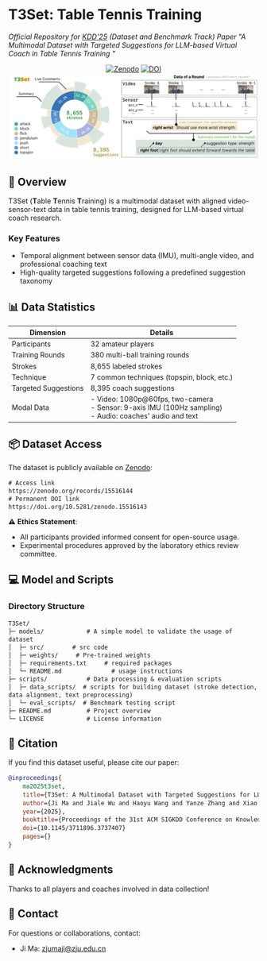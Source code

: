 # T3Set:  Table Tennis Training
*Official Repository for [KDD'25](https://kdd2025.kdd.org/) (Dataset and Benchmark Track) Paper "A Multimodal Dataset with Targeted Suggestions for LLM-based Virtual Coach in Table Tennis Training "*  

<div align="center">
  <a href="https://zenodo.org/records/15516144"><img src="https://img.shields.io/badge/Zenodo-Dataset-blue?style=flat-square&logo=zenodo" alt="Zenodo"/></a>  
  <a href="https://doi.org/10.1145/3711896.3737407"><img src="https://img.shields.io/badge/DOI-10.1145/3711896.3737407-orange?style=flat-square&logo=doi" alt="DOI"/></a>  
  <br>
    <img width="800" src="./static/images/overview.png" alt="Dataset Overview"/>  
</div>  


## 🌟 Overview  
T3Set (<b>T</b>able <b>T</b>ennis <b>T</b>raining) is a multimodal dataset with aligned video-sensor-text data in table tennis training, designed for LLM-based virtual coach research.  

### Key Features  
-  Temporal alignment between sensor data (IMU), multi-angle video, and professional coaching text  
-  High-quality targeted suggestions following a predefined suggestion taxonomy


## 📊 Data Statistics  
| Dimension            | Details                                                                                                         |  
|----------------------|-----------------------------------------------------------------------------------------------------------------|  
| Participants         | 32 amateur players                                                                                              |  
| Training Rounds      | 380 multi-ball training rounds                                                                                  |  
| Strokes              | 8,655 labeled strokes                                                                                           |  
| Technique            | 7 common techniques (topspin, block, etc.)                                                                      |
| Targeted Suggestions | 8,395 coach suggestions                                                                                         |  
| Modal Data           | - Video: 1080p@60fps, two-camera <br>- Sensor: 9-axis IMU (100Hz sampling) <br>- Audio: coaches' audio and text |  



## 📦 Dataset Access  
The dataset is publicly available on [Zenodo](https://zenodo.org/records/15516144):  
```shell
# Access link
https://zenodo.org/records/15516144
# Permanent DOI link  
https://doi.org/10.5281/zenodo.15516143  
```  

⚠️ **Ethics Statement**:  
- All participants provided informed consent for open-source usage.
- Experimental procedures approved by the laboratory ethics review committee.


## 💻  Model and Scripts  
### Directory Structure  
```  
T3Set/  
├─ models/            # A simple model to validate the usage of dataset 
│  ├─ src/        # src code
│  ├─ weights/     # Pre-trained weights 
│  ├─ requirements.txt     # required packages  
│  └─ README.md              # usage instructions
├─ scripts/           # Data processing & evaluation scripts  
│  ├─ data_scripts/  # scripts for building dataset (stroke detection, data alignment, text preprocessing)  
│  └─ eval_scripts/  # Benchmark testing script 
├─ README.md          # Project overview
└─ LICENSE            # License information

```  


## 📖 Citation  
If you find this dataset useful, please cite our paper:  
```bibtex  
@inproceedings{
    ma2025t3set,
    title={T3Set: A Multimodal Dataset with Targeted Suggestions for LLM-based Virtual Coach in Table Tennis Training},
    author={Ji Ma and Jiale Wu and Haoyu Wang and Yanze Zhang and Xiao Xie and Zheng Zhou and Jiachen Wang and Yingcai Wu},
    year={2025},
    booktitle={Proceedings of the 31st ACM SIGKDD Conference on Knowledge Discovery and Data Mining V.2},
    doi={10.1145/3711896.3737407}
    pages={}
}  
```  


## 🤝 Acknowledgments  
Thanks to all players and coaches involved in data collection!


## 📢 Contact  
For questions or collaborations, contact:  
- Ji Ma: zjumaji@zju.edu.cn  

